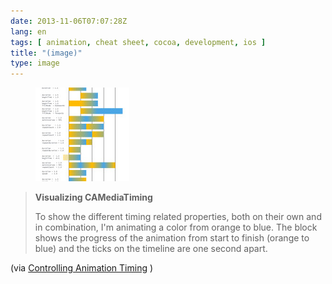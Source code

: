 ```yaml
---
date: 2013-11-06T07:07:28Z
lang: en
tags: [ animation, cheat sheet, cocoa, development, ios ]
title: "(image)"
type: image
---
```


<figure>
<a
href="https://hugo.ferreira.cc/visualizing-camediatiming-to-show-the-different/attachment/336/"
rel="attachment"><img
src="tumblr_mvucxfnheC1qz82meo1_1280-150x150.jpg"
width="150" height="150" /></a></figure>

> **Visualizing CAMediaTiming**
>
> To show the different timing related properties, both on their own and
> in combination, I'm animating a color from orange to blue. The block
> shows the progress of the animation from start to finish (orange to
> blue) and the ticks on the timeline are one second apart.

(via [Controlling Animation
Timing](http://ronnqvi.st/controlling-animation-timing/) )

